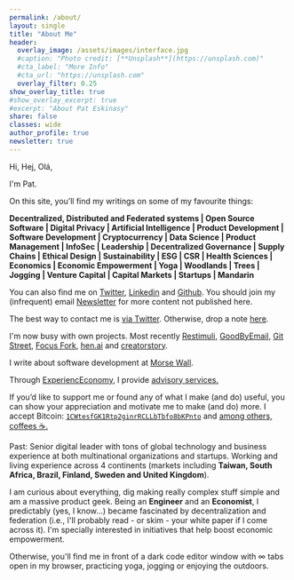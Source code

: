 ```yaml
---
permalink: /about/
layout: single
title: "About Me"
header:
  overlay_image: /assets/images/interface.jpg
  #caption: "Photo credit: [**Unsplash**](https://unsplash.com)"
  #cta_label: "More Info"
  #cta_url: "https://unsplash.com"
  overlay_filter: 0.25
show_overlay_title: true
#show_overlay_excerpt: true
#excerpt: "About Pat Eskinasy"
share: false
classes: wide
author_profile: true
newsletter: true
---
```


  <!--Please remove my Analytics ID (inside includes->analytics-providers) before taking your site to production if you are forking/cloning this site (otherwise you will mess my own analytics). PLEASE-->
Hi, Hej, Olá,

I'm Pat.

On this site, you’ll find my writings on some of my favourite things:

<p class="notice">
  <strong>Decentralized, Distributed and Federated systems | Open Source Software | Digital Privacy | Artificial Intelligence | Product Development | Software Development | Cryptocurrency | Data Science | Product Management | InfoSec | Leadership | Decentralized Governance | Supply Chains | Ethical Design | Sustainability | ESG | CSR | Health Sciences | Economics | Economic Empowerment | Yoga | Woodlands | Trees | Jogging | Venture Capital | Capital Markets | Startups | Mandarin</strong>
</p>

You can also find me on [Twitter](https://twitter.com/celue), [Linkedin](https://linkedin.com/in/pateskinasy) and [Github](https://github.com/pateskinasy). You should join my (infrequent) email [Newsletter](https://upscri.be/611534) for more content not published here.

The best way to contact me is [via Twitter](https://twitter.com/celue). Otherwise, drop a note [here](/contact).

I'm now busy with own projects. Most recently [Restimuli](https://www.restimuli.com/), [GoodByEmail](https://www.goodbyemail.com/), [Git Street](https://www.gitstreet.com/), [Focus Fork](https://www.focusfork.com/), [hen.ai](https://www.hen.ai) and [creatorstory](https://www.creatorstory.com).

I write about software development at [Morse Wall](https://morsewall.com/).

Through [ExperiencEconomy](https://www.experienceconomy.com), I provide <a href="https://www.experienceconomy.com/consulting" target="_blank">advisory services.</a>

If you’d like to support me or found any of what I make (and do) useful, you can show your appreciation and motivate me to make (and do) more. I accept Bitcoin: [`1CWtesfGK1Rtp2ginrRCLLbTbfo8bKPnto`](/assets/images/qrpat.gif) and <a href="https://www.experienceconomy.com/consulting#linkable"
    title="PayPal" target="_blank"> among others, coffees ☕.</a>

Past: Senior digital leader with tons of global technology and business experience at both multinational organizations and startups. Working and living experience across 4 continents (markets including **Taiwan, South Africa, Brazil, Finland, Sweden and United Kingdom**).

I am curious about everything, dig making really complex stuff simple and am a massive product geek. Being an **Engineer** and an **Economist**, I predictably (yes, I know...) became fascinated by decentralization and federation (i.e., I'll probably read - or skim - your white paper if I come across it). I'm specially interested in initiatives that help boost economic empowerment.

Otherwise, you'll find me in front of a dark code editor window with ∞ tabs open in my browser, practicing yoga, jogging or enjoying the outdoors.

<!--
<lastBuildDate>
Last Build: {{ site.time | date_to_rfc822 }}
</lastBuildDate>
-->
